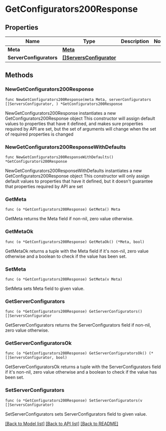 # GetConfigurators200Response

## Properties

Name | Type | Description | Notes
------------ | ------------- | ------------- | -------------
**Meta** | [**Meta**](Meta.md) |  | 
**ServerConfigurators** | [**[]ServersConfigurator**](ServersConfigurator.md) |  | 

## Methods

### NewGetConfigurators200Response

`func NewGetConfigurators200Response(meta Meta, serverConfigurators []ServersConfigurator, ) *GetConfigurators200Response`

NewGetConfigurators200Response instantiates a new GetConfigurators200Response object
This constructor will assign default values to properties that have it defined,
and makes sure properties required by API are set, but the set of arguments
will change when the set of required properties is changed

### NewGetConfigurators200ResponseWithDefaults

`func NewGetConfigurators200ResponseWithDefaults() *GetConfigurators200Response`

NewGetConfigurators200ResponseWithDefaults instantiates a new GetConfigurators200Response object
This constructor will only assign default values to properties that have it defined,
but it doesn't guarantee that properties required by API are set

### GetMeta

`func (o *GetConfigurators200Response) GetMeta() Meta`

GetMeta returns the Meta field if non-nil, zero value otherwise.

### GetMetaOk

`func (o *GetConfigurators200Response) GetMetaOk() (*Meta, bool)`

GetMetaOk returns a tuple with the Meta field if it's non-nil, zero value otherwise
and a boolean to check if the value has been set.

### SetMeta

`func (o *GetConfigurators200Response) SetMeta(v Meta)`

SetMeta sets Meta field to given value.


### GetServerConfigurators

`func (o *GetConfigurators200Response) GetServerConfigurators() []ServersConfigurator`

GetServerConfigurators returns the ServerConfigurators field if non-nil, zero value otherwise.

### GetServerConfiguratorsOk

`func (o *GetConfigurators200Response) GetServerConfiguratorsOk() (*[]ServersConfigurator, bool)`

GetServerConfiguratorsOk returns a tuple with the ServerConfigurators field if it's non-nil, zero value otherwise
and a boolean to check if the value has been set.

### SetServerConfigurators

`func (o *GetConfigurators200Response) SetServerConfigurators(v []ServersConfigurator)`

SetServerConfigurators sets ServerConfigurators field to given value.



[[Back to Model list]](../README.md#documentation-for-models) [[Back to API list]](../README.md#documentation-for-api-endpoints) [[Back to README]](../README.md)


